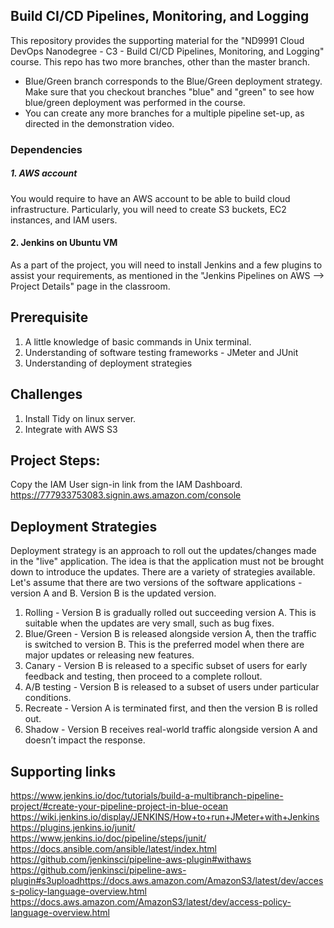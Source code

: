 ## Build CI/CD Pipelines, Monitoring, and Logging
This repository provides the supporting material for the "ND9991 Cloud DevOps Nanodegree - C3 - Build CI/CD Pipelines, Monitoring, and Logging" course. This repo has two more branches, other than the master branch.

* Blue/Green branch corresponds to the Blue/Green deployment strategy. Make sure that you checkout branches "blue" and "green" to see how blue/green deployment was performed in the course.
* You can create any more branches for a multiple pipeline set-up, as directed in the demonstration video.

### Dependencies
##### 1. AWS account
You would require to have an AWS account to be able to build cloud infrastructure. Particularly, you will need to create S3 buckets, EC2 instances, and IAM users.

#### 2. Jenkins on Ubuntu VM
As a part of the project, you will need to install Jenkins and a few plugins to assist your requirements, as mentioned in the "Jenkins Pipelines on AWS --> Project Details" page in the classroom.

## Prerequisite
1. A little knowledge of basic commands in Unix terminal.
2. Understanding of software testing frameworks - JMeter and JUnit
3. Understanding of deployment strategies

## Challenges
1. Install Tidy on linux server.
2. Integrate with AWS S3

## Project Steps:

Copy the IAM User sign-in link from the IAM Dashboard.
https://777933753083.signin.aws.amazon.com/console


## Deployment Strategies
Deployment strategy is an approach to roll out the updates/changes made in the "live" application. The idea is that the application must not be brought down to introduce the updates. There are a variety of strategies available. Let's assume that there are two versions of the software applications - version A and B. Version B is the updated version.

1. Rolling - Version B is gradually rolled out succeeding version A. This is suitable when the updates are very small, such as bug fixes.
2. Blue/Green - Version B is released alongside version A, then the traffic is switched to version B. This is the preferred model when there are major updates or releasing new features.
3. Canary - Version B is released to a specific subset of users for early feedback and testing, then proceed to a complete rollout.
4. A/B testing - Version B is released to a subset of users under particular conditions.
5. Recreate - Version A is terminated first, and then the version B is rolled out.
6. Shadow - Version B receives real-world traffic alongside version A and doesn’t impact the response.

## Supporting links
https://www.jenkins.io/doc/tutorials/build-a-multibranch-pipeline-project/#create-your-pipeline-project-in-blue-ocean
https://wiki.jenkins.io/display/JENKINS/How+to+run+JMeter+with+Jenkins
https://plugins.jenkins.io/junit/
https://www.jenkins.io/doc/pipeline/steps/junit/
https://docs.ansible.com/ansible/latest/index.html
https://github.com/jenkinsci/pipeline-aws-plugin#withaws
https://github.com/jenkinsci/pipeline-aws-plugin#s3uploadhttps://docs.aws.amazon.com/AmazonS3/latest/dev/access-policy-language-overview.html
https://docs.aws.amazon.com/AmazonS3/latest/dev/access-policy-language-overview.html
